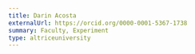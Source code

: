 ```yaml
---
title: Darin Acosta
externalUrl: https://orcid.org/0000-0001-5367-1738
summary: Faculty, Experiment
type: altriceuniversity
---
```

